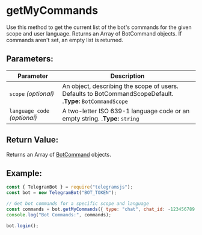 # getMyCommands

Use this method to get the current list of the bot's commands for the given scope and user language. Returns an Array of BotCommand objects. If commands aren't set, an empty list is returned.

## Parameters:

| Parameter                    | Description                                                                                                |
| ---------------------------- | ---------------------------------------------------------------------------------------------------------- |
| `scope` _(optional)_         | An object, describing the scope of users. Defaults to BotCommandScopeDefault. .**Type:** `BotCommandScope` |
| `language_code` _(optional)_ | A two-letter ISO 639-1 language code or an empty string. .**Type:** `string`                               |

## Return Value:

Returns an Array of [BotCommand](https://core.telegram.org/bots/api#botcommand) objects.

## Example:

```javascript
const { TelegramBot } = require("telegramsjs");
const bot = new TelegramBot("BOT_TOKEN");

// Get bot commands for a specific scope and language
const commands = bot.getMyCommands({ type: "chat", chat_id: -123456789 }, "en");
console.log("Bot Commands:", commands);

bot.login();
```
